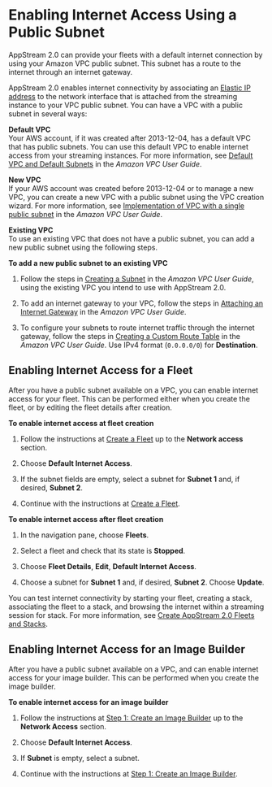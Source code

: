 # Enabling Internet Access Using a Public Subnet<a name="managing-network-internet-default"></a>

AppStream 2\.0 can provide your fleets with a default internet connection by using your Amazon VPC public subnet\. This subnet has a route to the internet through an internet gateway\. 

AppStream 2\.0 enables internet connectivity by associating an [Elastic IP address](http://docs.aws.amazon.com/AWSEC2/latest/WindowsGuide/elastic-ip-addresses-eip.html) to the network interface that is attached from the streaming instance to your VPC public subnet\. You can have a VPC with a public subnet in several ways:

**Default VPC**  
Your AWS account, if it was created after 2013\-12\-04, has a default VPC that has public subnets\. You can use this default VPC to enable internet access from your streaming instances\. For more information, see [Default VPC and Default Subnets](http://docs.aws.amazon.com/AmazonVPC/latest/UserGuide/default-vpc.html) in the *Amazon VPC User Guide*\.

**New VPC**  
If your AWS account was created before 2013\-12\-04 or to manage a new VPC, you can create a new VPC with a public subnet using the VPC creation wizard\. For more information, see [Implementation of VPC with a single public subnet](http://docs.aws.amazon.com/AmazonVPC/latest/UserGuide/VPC_Scenario1.html#VPC_Scenario1_Implementation) in the *Amazon VPC User Guide*\. 

**Existing VPC**  
To use an existing VPC that does not have a public subnet, you can add a new public subnet using the following steps\.  

**To add a new public subnet to an existing VPC**

1. Follow the steps in [Creating a Subnet](http://docs.aws.amazon.com/AmazonVPC/latest/UserGuide/VPC_Internet_Gateway.html#Add_IGW_Create_Subnet) in the *Amazon VPC User Guide*, using the existing VPC you intend to use with AppStream 2\.0\.

1. To add an internet gateway to your VPC, follow the steps in [Attaching an Internet Gateway](http://docs.aws.amazon.com/AmazonVPC/latest/UserGuide/VPC_Internet_Gateway.html#Add_IGW_Attach_Gateway) in the *Amazon VPC User Guide*\.

1. To configure your subnets to route internet traffic through the internet gateway, follow the steps in [Creating a Custom Route Table](http://docs.aws.amazon.com/AmazonVPC/latest/UserGuide/VPC_Internet_Gateway.html#Add_IGW_Routing) in the *Amazon VPC User Guide*\. Use IPv4 format \(`0.0.0.0/0`\) for **Destination**\.

## Enabling Internet Access for a Fleet<a name="managing-network-internet-dia-fleet"></a>

After you have a public subnet available on a VPC, you can enable internet access for your fleet\. This can be performed either when you create the fleet, or by editing the fleet details after creation\.

**To enable internet access at fleet creation**

1. Follow the instructions at [Create a Fleet](set-up-stacks-fleets.md#set-up-stacks-fleets-create) up to the **Network access** section\.

1. Choose **Default Internet Access**\.

1. If the subnet fields are empty, select a subnet for **Subnet 1** and, if desired, **Subnet 2**\.

1. Continue with the instructions at [Create a Fleet](set-up-stacks-fleets.md#set-up-stacks-fleets-create)\.

**To enable internet access after fleet creation**

1. In the navigation pane, choose **Fleets**\.

1. Select a fleet and check that its state is **Stopped**\.

1. Choose **Fleet Details**, **Edit**, **Default Internet Access**\.

1. Choose a subnet for **Subnet 1** and, if desired, **Subnet 2**\. Choose **Update**\.

You can test internet connectivity by starting your fleet, creating a stack, associating the fleet to a stack, and browsing the internet within a streaming session for stack\. For more information, see [Create AppStream 2\.0 Fleets and Stacks](set-up-stacks-fleets.md)\.

## Enabling Internet Access for an Image Builder<a name="managing-network-internet-dia-image-builder"></a>

After you have a public subnet available on a VPC, and can enable internet access for your image builder\. This can be performed when you create the image builder\.

**To enable internet access for an image builder**

1. Follow the instructions at [Step 1: Create an Image Builder](tutorial-image-builder.md#tutorial-image-builder-create) up to the **Network Access** section\.

1. Choose **Default Internet Access**\.

1. If **Subnet** is empty, select a subnet\.

1. Continue with the instructions at [Step 1: Create an Image Builder](tutorial-image-builder.md#tutorial-image-builder-create)\.